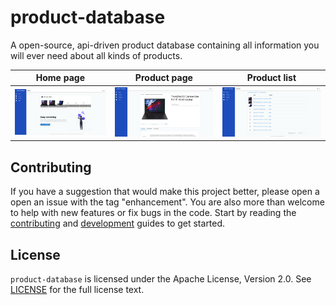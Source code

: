 # product-database
A open-source, api-driven product database containing all information you will ever need about all kinds of products.

|           Home page            |          Product page          |          Product list          |
| :----------------------------: | :----------------------------: | :----------------------------: |
| ![](assets/readme_image_1.png) | ![](assets/readme_image_2.png) | ![](assets/readme_image_3.png) |

## Contributing
If you have a suggestion that would make this project better, please open a open an issue with the tag "enhancement". You are also more than welcome to help with new features or fix bugs in the code. Start by reading the [contributing](CONTRIBUTING.md) and [development](DEVELOPMENT.md) guides to get started.


## License
`product-database` is licensed under the Apache License, Version 2.0. See [LICENSE](LICENSE) for the full license text.